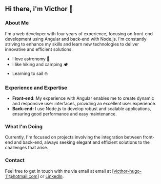 ## Hi there, i'm Victhor 👋
### About Me

I'm a web developer with four years of experience, focusing on front-end development using Angular and back-end with Node.js. I'm constantly striving to enhance my skills and learn new technologies to deliver innovative and efficient solutions.

- I love astronomy 🔭
- I like hiking and camping 🏕️
- Learning to sail ⛵

### Experience and Expertise

- **Front-end:** My experience with Angular enables me to create dynamic and responsive user interfaces, providing an excellent user experience.
- **Back-end:** I use Node.js to develop robust and scalable applications, ensuring good performance and easy maintenance.
  
### What I'm Doing

Currently, I'm focused on projects involving the integration between front-end and back-end, always seeking elegant and efficient solutions to the challenges that arise.

### Contact

Feel free to get in touch with me via email at email at [victhor-hugo-11@hotmail.com] or [LinkedIn](www.linkedin.com/in/victhor-hugo).

<!--
**victhorplus/victhorplus** is a ✨ _special_ ✨ repository because its `README.md` (this file) appears on your GitHub profile.

Here are some ideas to get you started:

- 🔭 I’m currently working on ...
- 🌱 I’m currently learning ...
- 👯 I’m looking to collaborate on ...
- 🤔 I’m looking for help with ...
- 💬 Ask me about ...
- 📫 How to reach me: ...
- 😄 Pronouns: ...
- ⚡ Fun fact: ...
-->
